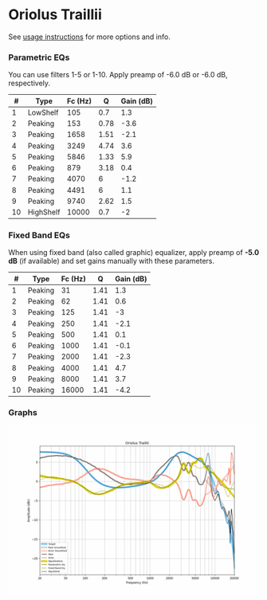 # Oriolus Traillii
See [usage instructions](https://github.com/jaakkopasanen/AutoEq#usage) for more options and info.

### Parametric EQs
You can use filters 1-5 or 1-10. Apply preamp of -6.0 dB or -6.0 dB, respectively.

|   # | Type      |   Fc (Hz) |    Q |   Gain (dB) |
|-----|-----------|-----------|------|-------------|
|   1 | LowShelf  |       105 | 0.7  |         1.3 |
|   2 | Peaking   |       153 | 0.78 |        -3.6 |
|   3 | Peaking   |      1658 | 1.51 |        -2.1 |
|   4 | Peaking   |      3249 | 4.74 |         3.6 |
|   5 | Peaking   |      5846 | 1.33 |         5.9 |
|   6 | Peaking   |       879 | 3.18 |         0.4 |
|   7 | Peaking   |      4070 | 6    |        -1.2 |
|   8 | Peaking   |      4491 | 6    |         1.1 |
|   9 | Peaking   |      9740 | 2.62 |         1.5 |
|  10 | HighShelf |     10000 | 0.7  |        -2   |

### Fixed Band EQs
When using fixed band (also called graphic) equalizer, apply preamp of **-5.0 dB** (if available) and set gains manually with these parameters.

|   # | Type    |   Fc (Hz) |    Q |   Gain (dB) |
|-----|---------|-----------|------|-------------|
|   1 | Peaking |        31 | 1.41 |         1.3 |
|   2 | Peaking |        62 | 1.41 |         0.6 |
|   3 | Peaking |       125 | 1.41 |        -3   |
|   4 | Peaking |       250 | 1.41 |        -2.1 |
|   5 | Peaking |       500 | 1.41 |         0.1 |
|   6 | Peaking |      1000 | 1.41 |        -0.1 |
|   7 | Peaking |      2000 | 1.41 |        -2.3 |
|   8 | Peaking |      4000 | 1.41 |         4.7 |
|   9 | Peaking |      8000 | 1.41 |         3.7 |
|  10 | Peaking |     16000 | 1.41 |        -4.2 |

### Graphs
![](./Oriolus%20Traillii.png)
